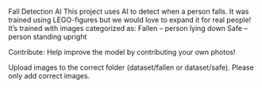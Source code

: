 Fall Detection AI
This project uses AI to detect when a person falls. 
It was trained using LEGO-figures but we would love to expand it for real people!
It’s trained with images categorized as:
  Fallen – person lying down
  Safe – person standing upright
  
Contribute:
Help improve the model by contributing your own photos!

Upload images to the correct folder (dataset/fallen or dataset/safe).
Please only add correct images.

